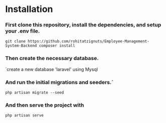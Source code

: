 # Installation

### First clone this repository, install the dependencies, and setup your .env file.

`git clone https://github.com/rohitatzignuts/Employee-Management-System-Backend
composer install`

### Then create the necessary database.

`create a new database 'laravel' using Mysql
### And run the initial migrations and seeders.`

`php artisan migrate --seed`
### And then serve the project with

`php artisan serve`
